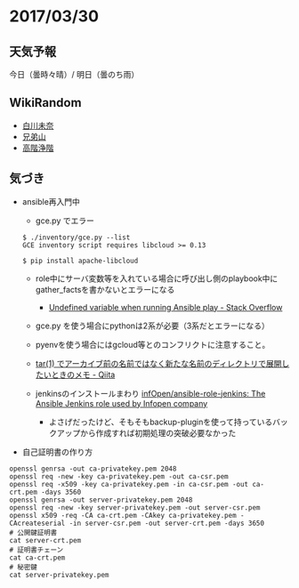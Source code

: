 # 2017/03/30

## 天気予報

今日（曇時々晴）/ 明日（曇のち雨）

## WikiRandom

* [白川未奈](https://ja.wikipedia.org/wiki/%E7%99%BD%E5%B7%9D%E6%9C%AA%E5%A5%88)
* [兄弟山](https://ja.wikipedia.org/wiki/%E5%85%84%E5%BC%9F%E5%B1%B1)
* [高階浄階](https://ja.wikipedia.org/wiki/%E9%AB%98%E9%9A%8E%E6%B5%84%E9%9A%8E)

## 気づき

* ansible再入門中

    * gce.py でエラー
    ```
    $ ./inventory/gce.py --list
    GCE inventory script requires libcloud >= 0.13

    $ pip install apache-libcloud

    ```

    * role中にサーバ変数等を入れている場合に呼び出し側のplaybook中にgather_factsを書かないとエラーになる

        * [Undefined variable when running Ansible play - Stack Overflow](http://stackoverflow.com/questions/41617285/undefined-variable-when-running-ansible-play)

    * gce.py を使う場合にpythonは2系が必要（3系だとエラーになる）
    * pyenvを使う場合にはgcloud等とのコンフリクトに注意すること。
    * [tar(1) でアーカイブ前の名前ではなく新たな名前のディレクトリで展開したいときのメモ - Qiita](http://qiita.com/naoyes/items/a218a137b1a978ef59ce)
    * jenkinsのインストールまわり [infOpen/ansible-role-jenkins: The Ansible Jenkins role used by Infopen company](https://github.com/infOpen/ansible-role-jenkins)

        * よさげだったけど、そもそもbackup-pluginを使って持っているバックアップから作成すれば初期処理の突破必要なかった

* 自己証明書の作り方

```
openssl genrsa -out ca-privatekey.pem 2048
openssl req -new -key ca-privatekey.pem -out ca-csr.pem
openssl req -x509 -key ca-privatekey.pem -in ca-csr.pem -out ca-crt.pem -days 3560
openssl genrsa -out server-privatekey.pem 2048
openssl req -new -key server-privatekey.pem -out server-csr.pem
openssl x509 -req -CA ca-crt.pem -CAkey ca-privatekey.pem -CAcreateserial -in server-csr.pem -out server-crt.pem -days 3650
# 公開鍵証明書
cat server-crt.pem
# 証明書チェーン
cat ca-crt.pem
# 秘密鍵
cat server-privatekey.pem
```

